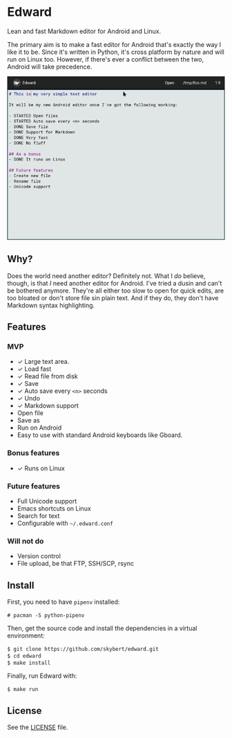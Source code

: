 
# Edward 

Lean and fast Markdown editor for Android and Linux.

The primary aim is to make a fast editor for Android that's exactly
the way I like it to be. Since it's written in Python, it's cross
platform by nature and will run on Linux too. However, if there's ever
a conflict between the two, Android will take precedence.

<img src="screenshots/2024-02-24-edward.png" alt="edward the editor"/>

## Why?
Does the world need another editor? Definitely not. What I _do_
believe, though, is that _I_ need another editor for Android. I've
tried a dusin and can't be bothered anymore. They're all either too
slow to open for quick edits, are too bloated or don't store file sin
plain text. And if they do, they don't have Markdown syntax
highlighting.

## Features

### MVP
- ✓ Large text area.
- ✓ Load fast
- ✓ Read file from disk
- ✓ Save
- ✓ Auto save every `<n>` seconds
- ✓ Undo
- ✓ Markdown support
- Open file
- Save as
- Run on Android
- Easy to use with standard Android keyboards like Gboard.

### Bonus features
- ✓ Runs on Linux

### Future features
- Full Unicode support
- Emacs shortcuts on Linux
- Search for text
- Configurable with `~/.edward.conf`

### Will not do
- Version control
- File upload, be that FTP, SSH/SCP, rsync


## Install

First, you need to have `pipenv` installed:
```text
# pacman -S python-pipenv
```

Then, get the source code and install the dependencies in a virtual
environment:
```text
$ git clone https://github.com/skybert/edward.git
$ cd edward
$ make install
```

Finally, run Edward with:
```text
$ make run
```

## License
See the [LICENSE](LICENSE) file.
